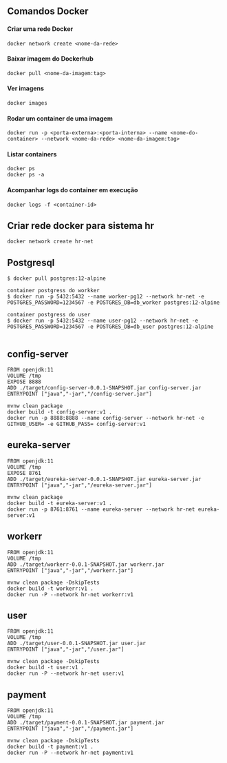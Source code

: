
## Comandos Docker
#### Criar uma rede Docker
```
docker network create <nome-da-rede>
```
#### Baixar imagem do Dockerhub
```
docker pull <nome-da-imagem:tag>
```
#### Ver imagens
```
docker images
```
#### Rodar um container de uma imagem
```
docker run -p <porta-externa>:<porta-interna> --name <nome-do-container> --network <nome-da-rede> <nome-da-imagem:tag> 
```
#### Listar containers
```
docker ps
docker ps -a
```
#### Acompanhar logs do container em execução
```
docker logs -f <container-id>
```

## Criar rede docker para sistema hr
```
docker network create hr-net
```

## Postgresql
```
$ docker pull postgres:12-alpine

container postgress do workker 
$ docker run -p 5432:5432 --name worker-pg12 --network hr-net -e POSTGRES_PASSWORD=1234567 -e POSTGRES_DB=db_worker postgres:12-alpine
  
container postgress do user
$ docker run -p 5432:5432 --name user-pg12 --network hr-net -e POSTGRES_PASSWORD=1234567 -e POSTGRES_DB=db_user postgres:12-alpine
  
```


## config-server
```
FROM openjdk:11
VOLUME /tmp
EXPOSE 8888
ADD ./target/config-server-0.0.1-SNAPSHOT.jar config-server.jar
ENTRYPOINT ["java","-jar","/config-server.jar"]
``` 
```
mvnw clean package
docker build -t config-server:v1 .
docker run -p 8888:8888 --name config-server --network hr-net -e GITHUB_USER= -e GITHUB_PASS= config-server:v1
```

## eureka-server
```
FROM openjdk:11
VOLUME /tmp
EXPOSE 8761
ADD ./target/eureka-server-0.0.1-SNAPSHOT.jar eureka-server.jar
ENTRYPOINT ["java","-jar","/eureka-server.jar"]
``` 
```
mvnw clean package
docker build -t eureka-server:v1 .
docker run -p 8761:8761 --name eureka-server --network hr-net eureka-server:v1
```

## workerr
```
FROM openjdk:11
VOLUME /tmp
ADD ./target/workerr-0.0.1-SNAPSHOT.jar workerr.jar
ENTRYPOINT ["java","-jar","/workerr.jar"]
``` 
```
mvnw clean package -DskipTests
docker build -t workerr:v1 .
docker run -P --network hr-net workerr:v1
```


## user
```
FROM openjdk:11
VOLUME /tmp
ADD ./target/user-0.0.1-SNAPSHOT.jar user.jar
ENTRYPOINT ["java","-jar","/user.jar"]
``` 
```
mvnw clean package -DskipTests
docker build -t user:v1 .
docker run -P --network hr-net user:v1
```

## payment
```
FROM openjdk:11
VOLUME /tmp
ADD ./target/payment-0.0.1-SNAPSHOT.jar payment.jar
ENTRYPOINT ["java","-jar","/payment.jar"]
``` 
```
mvnw clean package -DskipTests
docker build -t payment:v1 .
docker run -P --network hr-net payment:v1
```

